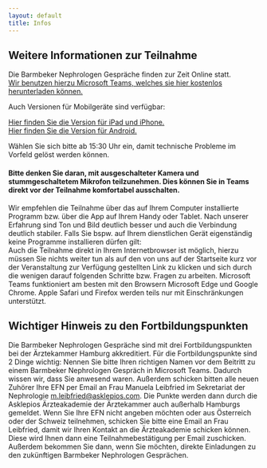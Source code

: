 ```yaml
---
layout: default
title: Infos
---
```

## Weitere Informationen zur Teilnahme

Die Barmbeker Nephrologen Gespräche finden zur Zeit Online statt.   
[Wir benutzen hierzu Microsoft Teams, welches sie hier kostenlos herunterladen können.](https://www.microsoft.com/de-de/microsoft-365/microsoft-teams/download-app)

Auch Versionen für Mobilgeräte sind verfügbar:  

[Hier finden Sie die Version für iPad und iPhone.](https://apps.apple.com/de/app/microsoft-teams/id1113153706)  
[Hier finden Sie die Version für Android.](https://play.google.com/store/apps/details?id=com.microsoft.teams&hl=de&gl=US)  
   
Wählen Sie sich bitte ab 15:30 Uhr ein, damit technische Probleme im Vorfeld gelöst werden können.   
   
#### Bitte denken Sie daran, mit ausgeschalteter Kamera und stummgeschaltetem Mikrofon teilzunehmen. Dies können Sie in Teams direkt vor der Teilnahme komfortabel ausschalten.

Wir empfehlen die Teilnahme über das auf Ihrem Computer installierte Programm bzw. über die App auf Ihrem Handy oder Tablet. Nach unserer Erfahrung sind Ton und Bild deutlich besser und auch die Verbindung deutlich stabiler. Falls Sie bspw. auf Ihrem dienstlichen Gerät eigenständig keine Programme installieren dürfen gilt:   
Auch die Teilnahme direkt in Ihrem Internetbrowser ist möglich, hierzu müssen Sie nichts weiter tun als auf den von uns auf der Startseite kurz vor der Veranstaltung zur Verfügung gestellten Link zu klicken und sich durch die wenigen darauf folgenden Schritte bzw. Fragen zu arbeiten. Microsoft Teams funktioniert am besten mit den Browsern Microsoft Edge und Google Chrome. Apple Safari und Firefox werden teils nur mit Einschränkungen unterstützt.  

## Wichtiger Hinweis zu den Fortbildungspunkten

Die Barmbeker Nephrologen Gespräche sind mit drei Fortbildungspunkten bei der Ärztekammer Hamburg akkreditiert. Für die Fortbildungspunkte sind 2 Dinge wichtig: Nennen Sie bitte Ihren richtigen Namen vor dem Beitritt zu einem Barmbeker Nephrologen Gespräch in Microsoft Teams. Dadurch wissen wir, dass Sie anwesend waren. Außerdem schicken bitten alle neuen Zuhörer Ihre EFN per Email an Frau Manuela Leibfried im Sekretariat der Nephrologie <m.leibfried@asklepios.com>. Die Punkte werden dann durch die Asklepios Ärzteakademie der Ärztekammer auch außerhalb Hamburgs gemeldet. Wenn Sie Ihre EFN nicht angeben möchten oder aus Österreich oder der Schweiz teilnehmen, schicken Sie bitte eine Email an Frau Leibfried, damit wir Ihren Kontakt an die Ärzteakademie schicken können. Diese wird Ihnen dann eine Teilnahmebestätigung per Email zuschicken. Außerdem bekommen Sie dann, wenn Sie möchten, direkte Einladungen zu den zukünftigen Barmbeker Nephrologen Gesprächen.

